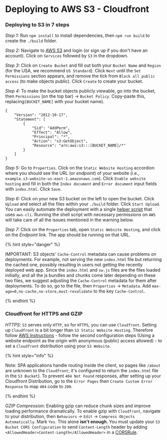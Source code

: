 # Deploying to AWS S3 - Cloudfront

### Deploying to S3 in 7 steps

_Step 1:_ Run `npm install` to install dependencies, then `npm run build` to create the `./build` folder.

_Step 2:_ Navigate to [AWS S3](https://aws.amazon.com/s3) and login (or sign up if you don't have an account). Click on `Services` followed by `S3` in the dropdown.

_Step 3:_ Click on `Create Bucket` and fill out both your `Bucket Name` and `Region` (for the USA, we recommend `US Standard`). Click `Next` until the `Set Permissions` section appears, and remove the tick from `Block all public access` (to make objects public). Click `Create` to create your bucket.

_Step 4:_ To make the bucket objects publicly viewable, go into the bucket, then `Permissions` (on the top bar) -> `Bucket Policy`. Copy-paste this, replacing`[BUCKET_NAME]` with your bucket name).

```
{
    "Version": "2012-10-17",
    "Statement": [
        {
            "Sid": "AddPerm",
            "Effect": "Allow",
            "Principal": "*",
            "Action": "s3:GetObject",
            "Resource": "arn:aws:s3:::[BUCKET_NAME]/*"
        }
    ]
}
```

_Step 5:_ Go to `Properties`. Click on the `Static Website Hosting` accordion where you should see the URL (or _endpoint_) of your website (i.e., `example.s3-website-us-east-1.amazonaws.com`). Click `Enable website hosting` and fill in both the `Index document` and `Error document` input fields with `index.html`. Click `Save`.

_Step 6:_ Click on your new S3 bucket on the left to open the bucket. Click `Upload` and select all the files within your `./build` folder. Click `Start Upload`. You can easily automate the deployment with a single [helper script](https://gist.github.com/Can-Sahin/d7de7e2ff5c1a39b82ced2d9bd7c60ae) that uses `aws-cli`. Running the shell script with necessary permissions on `AWS` will take care of all the issues mentioned in the warning below.

_Step 7:_ Click on the `Properties` tab, open `Static Website Hosting`, and click on the _Endpoint_ link. The app should be running on that URL.

{% hint style="danger" %}

IMPORTANT: S3 objects' `Cache-Control` metadata can cause problems on deployments. For example, not serving the new `index.html` file but returning the cached one, possibly resulting in users not getting the recently deployed web app. Since the `index.html` and `sw.js` files are the files loaded initially, and all the js bundles and chunks come later depending on these two files, we suggest adjusting the `Cache-Control` metadata for them after deployments. To do so, go to the file, then `Properties` -> `Metadata`. Add `max-age=0,no-cache,no-store,must-revalidate` to the key `Cache-Control`.

{% endhint %}

### Cloudfront for HTTPS and GZIP

_HTTPS_: `S3` serves only `HTTP`, so for `HTTPS`, you can use `Cloudfront`. Setting up `Cloudfront` is a bit longer than `S3 Static Website Hosting`. Therefore follow [AWS Instructions](https://aws.amazon.com/premiumsupport/knowledge-center/cloudfront-serve-static-website/) - follow the second configuration steps (Using a website endpoint as the origin with anonymous (public) access allowed) - to set a `Cloudfront` distribution using your `S3 Website`.

{% hint style="info" %}

Note: SPA applications handle routing inside the client, so pages like `/about` are unknown to the `Cloudfront`; it's configured to return the `index.html` file in the `S3 Bucket`). To prevent `404 Not Found` responses, after setting up your Cloudfront Distribution, go to the `Error Pages` then `Create Custom Error Response` to map `404` code to `200`.

{% endhint %}

_GZIP Compression_: Enabling gzip can reduce chunk sizes and improve loading performance dramatically. To enable gzip with `Cloudfront`, navigate to your distribution, then `Behaviors` -> `Edit` -> `Compress Objects Automatically`. Mark `Yes`. This alone **isn't enough**. You must update your `S3 Bucket CORS Configuration` to send `Content-Length` header by adding `<AllowedHeader>Content-Length</AllowedHeader>` in a [CORSRule](https://docs.aws.amazon.com/AmazonS3/latest/dev/cors.html).
